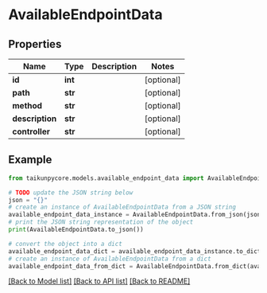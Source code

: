 # AvailableEndpointData


## Properties

Name | Type | Description | Notes
------------ | ------------- | ------------- | -------------
**id** | **int** |  | [optional] 
**path** | **str** |  | [optional] 
**method** | **str** |  | [optional] 
**description** | **str** |  | [optional] 
**controller** | **str** |  | [optional] 

## Example

```python
from taikunpycore.models.available_endpoint_data import AvailableEndpointData

# TODO update the JSON string below
json = "{}"
# create an instance of AvailableEndpointData from a JSON string
available_endpoint_data_instance = AvailableEndpointData.from_json(json)
# print the JSON string representation of the object
print(AvailableEndpointData.to_json())

# convert the object into a dict
available_endpoint_data_dict = available_endpoint_data_instance.to_dict()
# create an instance of AvailableEndpointData from a dict
available_endpoint_data_from_dict = AvailableEndpointData.from_dict(available_endpoint_data_dict)
```
[[Back to Model list]](../README.md#documentation-for-models) [[Back to API list]](../README.md#documentation-for-api-endpoints) [[Back to README]](../README.md)


